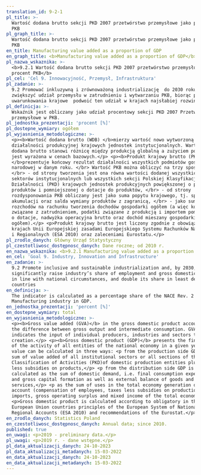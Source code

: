 ```yaml
---
translation_id: 9-2-1
pl_title: >-
  Wartość dodana brutto sekcji PKD 2007 przetwórstwo przemysłowe jako procent
  PKB
pl_graph_title: >-
  Wartość dodana brutto sekcji PKD 2007 przetwórstwo przemysłowe jako procent
  PKB
en_title: Manufacturing value added as a proportion of GDP
en_graph_title: <b>Manufacturing value added as a proportion of GDP</b>
pl_nazwa_wskaznika: >-
  <b>9.2.1 Wartość dodana brutto sekcji PKD 2007 przetwórstwo przemysłowe jako
  procent PKB</b>
pl_cel: 'Cel 9. Innowacyjność, Przemysł, Infrastruktura'
pl_zadanie: >-
  9.2 Promować inkluzywną i zrównoważoną industrializację  do 2030 roku znacznie
  zwiększyć udział przemysłu w zatrudnieniu i wytwarzaniu PKB, biorąc pod uwagę
  uwarunkowania krajowe  podwoić ten udział w krajach najsłabiej rozwiniętych.
pl_definicja: >-
  Wskaźnik jest obliczany jako udział procentowy sekcji PKD 2007 Przetwórstwo
  przemysłowe w PKB.
pl_jednostka_prezentacji: 'procent [%]'
pl_dostepne_wymiary: ogółem
pl_wyjasnienia_metodologiczne: >-
  <p><b>Wartość dodana brutto (WDB) </b>mierzy wartość nowo wytworzoną w wyniku
  działalności produkcyjnej krajowych jednostek instytucjonalnych. Wartość
  dodana brutto stanowi różnicę między produkcją globalną a zużyciem pośrednim,
  jest wyrażona w cenach bazowych.</p> <p><b>Produkt krajowy brutto (PKB)
  </b>prezentuje końcowy rezultat działalności wszystkich podmiotów gospodarki
  narodowej w danym roku. </br> Wartość PKB można obliczyć na trzy sposoby:
  </br> - od strony tworzenia jest ona równa wartości dodanej wszystkich
  sektorów instytucjonalnych lub wszystkich sekcji Polskiej Klasyfikacji
  Działalności (PKD) krajowych jednostek produkcyjnych powiększonej o podatki od
  produktów i pomniejszonej o dotacje do produktów, </br> - od strony
  rozdysponowania PKB obliczany jest jako suma popytu krajowego, tj. spożycia i
  akumulacji oraz salda wymiany produktów z zagranicą, </br> - jako sumę
  rozchodów na rachunku tworzenia dochodów gospodarki ogółem (a więc koszty
  związane z zatrudnieniem, podatki związane z produkcją i importem pomniejszone
  o dotacje, nadwyżka operacyjna brutto oraz dochód mieszany gospodarki
  ogółem).</p> <p>Produkt krajowy brutto jest liczony zgodnie z obowiązującymi w
  krajach Unii Europejskiej zasadami Europejskiego Systemu Rachunków Narodowych
  i Regionalnych (ESA 2010) oraz zaleceniami Eurostatu.</p>
pl_zrodlo_danych: Główny Urząd Statystyczny
pl_czestotliwosc_dostępnosc_danych: Dane roczne; od 2010 r.
en_nazwa_wskaznika: <b>9.2.1 Manufacturing value added as a proportion of GDP</b>
en_cel: 'Goal 9. Industry, Innovation and Infrastructure'
en_zadanie: >-
  9.2 Promote inclusive and sustainable industrialization and, by 2030,
  significantly raise industry’s share of employment and gross domestic product,
  in line with national circumstances, and double its share in least developed
  countries
en_definicja: >-
  The indicator is calculated as a percentage share of the NACE Rev. 2 Section
  Manufacturing industry in GDP.
en_jednostka_prezentacji: 'percent [%]'
en_dostepne_wymiary: total
en_wyjasnienia_metodologiczne: >-
  <p><b>Gross value added (GVA)</b> in the gross domestic product account, is
  the difference between gross output and intermediate consumption. GVA
  indicates the input of individual producers, industries and sectors to the GDP
  creation.</p> <p><b>Gross domestic product (GDP)</b> presents the final result
  of the activity of all entities of the national economy in a given year. GDP
  value can be calculated in three ways: <p from the production side GDP is the
  sum of value added of all institutional sectors or all sections of the Polish
  Classification of Activities (PKD)of domestic production entities plus taxes
  less subsidies on products,</p> <p from the distribution side GDP is
  calculated as the sum of domestic demand, i.e. final consumption expenditure
  and gross capital formation as well as external balance of goods and
  services,</p> <p as the sum of uses in the total economy generation of income
  account (compensation of employees, taxes less subsidies on production and
  imports, gross operating surplus and mixed income of the total economy).</p>
  <p>Gross domestic product is calculated according to obligatory in the
  European Union countries principles of the European System of National and
  Regional Accounts (ESA 2010) and recommendations of the Eurostat.</p>
en_zrodlo_danych: Statistics Poland
en_czestotliwosc_dostępnosc_danych: Annual data; since 2010.
published: true
en_uwagi: <p>2019 - preliminary data.</p>
pl_uwagi: <p>2019 r. - dane wstępne.</p>
pl_data_aktualizacji_danych: 24-10-2023
pl_data_aktualizacji_metadanych: 15-03-2022
en_data_aktualizacji_danych: 24-10-2023
en_data_aktualizacji_metadanych: 15-03-2022
---
```

